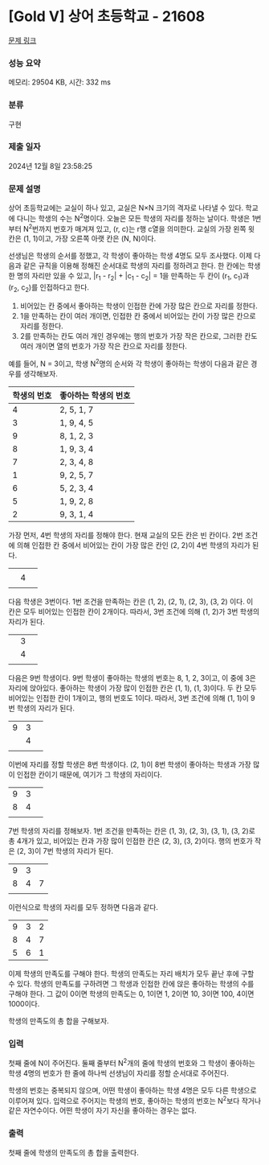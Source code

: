 # [Gold V] 상어 초등학교 - 21608 

[문제 링크](https://www.acmicpc.net/problem/21608) 

### 성능 요약

메모리: 29504 KB, 시간: 332 ms

### 분류

구현

### 제출 일자

2024년 12월 8일 23:58:25

### 문제 설명

<p>상어 초등학교에는 교실이 하나 있고, 교실은 N×N 크기의 격자로 나타낼 수 있다. 학교에 다니는 학생의 수는 N<sup>2</sup>명이다. 오늘은 모든 학생의 자리를 정하는 날이다. 학생은 1번부터 N<sup>2</sup>번까지 번호가 매겨져 있고, (r, c)는 r행 c열을 의미한다. 교실의 가장 왼쪽 윗 칸은 (1, 1)이고, 가장 오른쪽 아랫 칸은 (N, N)이다.</p>

<p>선생님은 학생의 순서를 정했고, 각 학생이 좋아하는 학생 4명도 모두 조사했다. 이제 다음과 같은 규칙을 이용해 정해진 순서대로 학생의 자리를 정하려고 한다. 한 칸에는 학생 한 명의 자리만 있을 수 있고, |r<sub>1</sub> - r<sub>2</sub>| + |c<sub>1</sub> - c<sub>2</sub>| = 1을 만족하는 두 칸이 (r<sub>1</sub>, c<sub>1</sub>)과 (r<sub>2</sub>, c<sub>2</sub>)를 인접하다고 한다.</p>

<ol>
	<li>비어있는 칸 중에서 좋아하는 학생이 인접한 칸에 가장 많은 칸으로 자리를 정한다.</li>
	<li>1을 만족하는 칸이 여러 개이면, 인접한 칸 중에서 비어있는 칸이 가장 많은 칸으로 자리를 정한다.</li>
	<li>2를 만족하는 칸도 여러 개인 경우에는 행의 번호가 가장 작은 칸으로, 그러한 칸도 여러 개이면 열의 번호가 가장 작은 칸으로 자리를 정한다.</li>
</ol>

<p>예를 들어, N = 3이고, 학생 N<sup>2</sup>명의 순서와 각 학생이 좋아하는 학생이 다음과 같은 경우를 생각해보자.</p>

<table class="table table-bordered table-center-30">
	<thead>
		<tr>
			<th>학생의 번호</th>
			<th>좋아하는 학생의 번호</th>
		</tr>
	</thead>
	<tbody>
		<tr>
			<td>4</td>
			<td>2, 5, 1, 7</td>
		</tr>
		<tr>
			<td>3</td>
			<td>1, 9, 4, 5</td>
		</tr>
		<tr>
			<td>9</td>
			<td>8, 1, 2, 3</td>
		</tr>
		<tr>
			<td>8</td>
			<td>1, 9, 3, 4</td>
		</tr>
		<tr>
			<td>7</td>
			<td>2, 3, 4, 8</td>
		</tr>
		<tr>
			<td>1</td>
			<td>9, 2, 5, 7</td>
		</tr>
		<tr>
			<td>6</td>
			<td>5, 2, 3, 4</td>
		</tr>
		<tr>
			<td>5</td>
			<td>1, 9, 2, 8</td>
		</tr>
		<tr>
			<td>2</td>
			<td>9, 3, 1, 4</td>
		</tr>
	</tbody>
</table>

<p>가장 먼저, 4번 학생의 자리를 정해야 한다. 현재 교실의 모든 칸은 빈 칸이다. 2번 조건에 의해 인접한 칸 중에서 비어있는 칸이 가장 많은 칸인 (2, 2)이 4번 학생의 자리가 된다.</p>

<table class="table table-bordered table-21608">
	<tbody>
		<tr>
			<td> </td>
			<td> </td>
			<td> </td>
		</tr>
		<tr>
			<td> </td>
			<td>4</td>
			<td> </td>
		</tr>
		<tr>
			<td> </td>
			<td> </td>
			<td> </td>
		</tr>
	</tbody>
</table>

<p>다음 학생은 3번이다. 1번 조건을 만족하는 칸은 (1, 2), (2, 1), (2, 3), (3, 2) 이다. 이 칸은 모두 비어있는 인접한 칸이 2개이다. 따라서, 3번 조건에 의해 (1, 2)가 3번 학생의 자리가 된다.</p>

<table class="table table-bordered table-21608">
	<tbody>
		<tr>
			<td> </td>
			<td>3</td>
			<td> </td>
		</tr>
		<tr>
			<td> </td>
			<td>4</td>
			<td> </td>
		</tr>
		<tr>
			<td> </td>
			<td> </td>
			<td> </td>
		</tr>
	</tbody>
</table>

<p>다음은 9번 학생이다. 9번 학생이 좋아하는 학생의 번호는 8, 1, 2, 3이고, 이 중에 3은 자리에 앉아있다. 좋아하는 학생이 가장 많이 인접한 칸은 (1, 1), (1, 3)이다. 두 칸 모두 비어있는 인접한 칸이 1개이고, 행의 번호도 1이다. 따라서, 3번 조건에 의해 (1, 1)이 9번 학생의 자리가 된다.</p>

<table class="table table-bordered table-21608">
	<tbody>
		<tr>
			<td>9</td>
			<td>3</td>
			<td> </td>
		</tr>
		<tr>
			<td> </td>
			<td>4</td>
			<td> </td>
		</tr>
		<tr>
			<td> </td>
			<td> </td>
			<td> </td>
		</tr>
	</tbody>
</table>

<p>이번에 자리를 정할 학생은 8번 학생이다. (2, 1)이 8번 학생이 좋아하는 학생과 가장 많이 인접한 칸이기 때문에, 여기가 그 학생의 자리이다.</p>

<table class="table table-bordered table-21608">
	<tbody>
		<tr>
			<td>9</td>
			<td>3</td>
			<td> </td>
		</tr>
		<tr>
			<td>8</td>
			<td>4</td>
			<td> </td>
		</tr>
		<tr>
			<td> </td>
			<td> </td>
			<td> </td>
		</tr>
	</tbody>
</table>

<p>7번 학생의 자리를 정해보자. 1번 조건을 만족하는 칸은 (1, 3), (2, 3), (3, 1), (3, 2)로 총 4개가 있고, 비어있는 칸과 가장 많이 인접한 칸은 (2, 3), (3, 2)이다. 행의 번호가 작은 (2, 3)이 7번 학생의 자리가 된다.</p>

<table class="table table-bordered table-21608">
	<tbody>
		<tr>
			<td>9</td>
			<td>3</td>
			<td> </td>
		</tr>
		<tr>
			<td>8</td>
			<td>4</td>
			<td>7</td>
		</tr>
		<tr>
			<td> </td>
			<td> </td>
			<td> </td>
		</tr>
	</tbody>
</table>

<p>이런식으로 학생의 자리를 모두 정하면 다음과 같다.</p>

<table class="table table-bordered table-21608">
	<tbody>
		<tr>
			<td>9</td>
			<td>3</td>
			<td>2</td>
		</tr>
		<tr>
			<td>8</td>
			<td>4</td>
			<td>7</td>
		</tr>
		<tr>
			<td>5</td>
			<td>6</td>
			<td>1</td>
		</tr>
	</tbody>
</table>

<p>이제 학생의 만족도를 구해야 한다. 학생의 만족도는 자리 배치가 모두 끝난 후에 구할 수 있다. 학생의 만족도를 구하려면 그 학생과 인접한 칸에 앉은 좋아하는 학생의 수를 구해야 한다. 그 값이 0이면 학생의 만족도는 0, 1이면 1, 2이면 10, 3이면 100, 4이면 1000이다.</p>

<p>학생의 만족도의 총 합을 구해보자.</p>

### 입력 

 <p>첫째 줄에 N이 주어진다. 둘째 줄부터 N<sup>2</sup>개의 줄에 학생의 번호와 그 학생이 좋아하는 학생 4명의 번호가 한 줄에 하나씩 선생님이 자리를 정할 순서대로 주어진다.</p>

<p>학생의 번호는 중복되지 않으며, 어떤 학생이 좋아하는 학생 4명은 모두 다른 학생으로 이루어져 있다. 입력으로 주어지는 학생의 번호, 좋아하는 학생의 번호는 N<sup>2</sup>보다 작거나 같은 자연수이다. 어떤 학생이 자기 자신을 좋아하는 경우는 없다.</p>

### 출력 

 <p>첫째 줄에 학생의 만족도의 총 합을 출력한다.</p>


